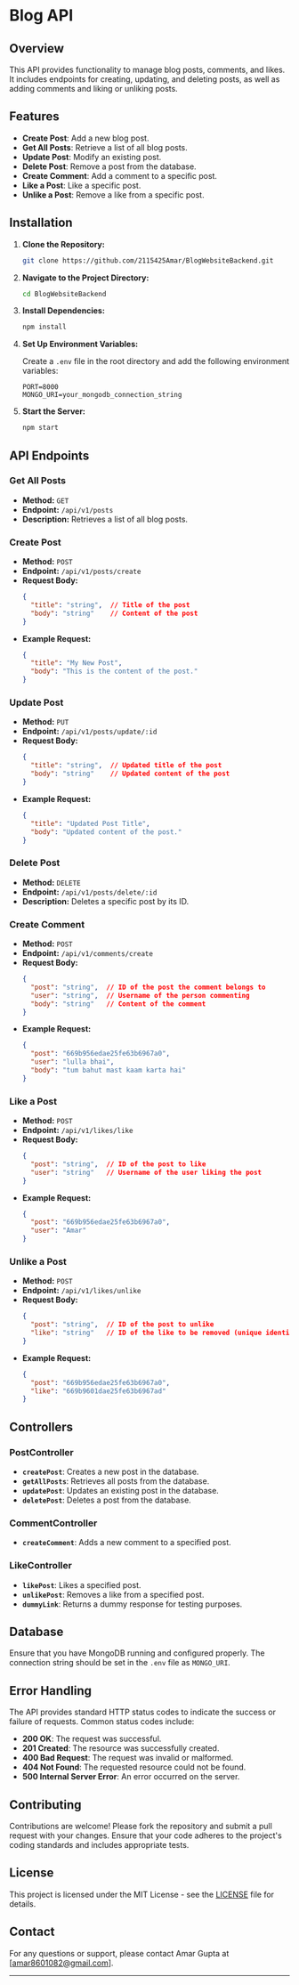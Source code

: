 # Blog API

## Overview

This API provides functionality to manage blog posts, comments, and likes. It includes endpoints for creating, updating, and deleting posts, as well as adding comments and liking or unliking posts.

## Features

- **Create Post**: Add a new blog post.
- **Get All Posts**: Retrieve a list of all blog posts.
- **Update Post**: Modify an existing post.
- **Delete Post**: Remove a post from the database.
- **Create Comment**: Add a comment to a specific post.
- **Like a Post**: Like a specific post.
- **Unlike a Post**: Remove a like from a specific post.

## Installation

1. **Clone the Repository:**

   ```bash
   git clone https://github.com/2115425Amar/BlogWebsiteBackend.git
   ```

2. **Navigate to the Project Directory:**

   ```bash
   cd BlogWebsiteBackend
   ```

3. **Install Dependencies:**

   ```bash
   npm install
   ```

4. **Set Up Environment Variables:**

   Create a `.env` file in the root directory and add the following environment variables:

   ```plaintext
   PORT=8000
   MONGO_URI=your_mongodb_connection_string
   ```

5. **Start the Server:**

   ```bash
   npm start
   ```

## API Endpoints

### Get All Posts

- **Method:** `GET`
- **Endpoint:** `/api/v1/posts`
- **Description:** Retrieves a list of all blog posts.

### Create Post

- **Method:** `POST`
- **Endpoint:** `/api/v1/posts/create`
- **Request Body:**
  ```json
  {
    "title": "string",  // Title of the post
    "body": "string"    // Content of the post
  }
  ```
- **Example Request:**
  ```json
  {
    "title": "My New Post",
    "body": "This is the content of the post."
  }
  ```

### Update Post

- **Method:** `PUT`
- **Endpoint:** `/api/v1/posts/update/:id`
- **Request Body:**
  ```json
  {
    "title": "string",  // Updated title of the post
    "body": "string"    // Updated content of the post
  }
  ```
- **Example Request:**
  ```json
  {
    "title": "Updated Post Title",
    "body": "Updated content of the post."
  }
  ```

### Delete Post

- **Method:** `DELETE`
- **Endpoint:** `/api/v1/posts/delete/:id`
- **Description:** Deletes a specific post by its ID.

### Create Comment

- **Method:** `POST`
- **Endpoint:** `/api/v1/comments/create`
- **Request Body:**
  ```json
  {
    "post": "string",  // ID of the post the comment belongs to
    "user": "string",  // Username of the person commenting
    "body": "string"   // Content of the comment
  }
  ```
- **Example Request:**
  ```json
  {
    "post": "669b956edae25fe63b6967a0",
    "user": "lulla bhai",
    "body": "tum bahut mast kaam karta hai"
  }
  ```

### Like a Post

- **Method:** `POST`
- **Endpoint:** `/api/v1/likes/like`
- **Request Body:**
  ```json
  {
    "post": "string",  // ID of the post to like
    "user": "string"   // Username of the user liking the post
  }
  ```
- **Example Request:**
  ```json
  {
    "post": "669b956edae25fe63b6967a0",
    "user": "Amar"
  }
  ```

### Unlike a Post

- **Method:** `POST`
- **Endpoint:** `/api/v1/likes/unlike`
- **Request Body:**
  ```json
  {
    "post": "string",  // ID of the post to unlike
    "like": "string"   // ID of the like to be removed (unique identifier for the like entry)
  }
  ```
- **Example Request:**
  ```json
  {
    "post": "669b956edae25fe63b6967a0",
    "like": "669b9601dae25fe63b6967ad"
  }
  ```

## Controllers

### PostController

- **`createPost`**: Creates a new post in the database.
- **`getAllPosts`**: Retrieves all posts from the database.
- **`updatePost`**: Updates an existing post in the database.
- **`deletePost`**: Deletes a post from the database.

### CommentController

- **`createComment`**: Adds a new comment to a specified post.

### LikeController

- **`likePost`**: Likes a specified post.
- **`unlikePost`**: Removes a like from a specified post.
- **`dummyLink`**: Returns a dummy response for testing purposes.

## Database

Ensure that you have MongoDB running and configured properly. The connection string should be set in the `.env` file as `MONGO_URI`.

## Error Handling

The API provides standard HTTP status codes to indicate the success or failure of requests. Common status codes include:

- **200 OK**: The request was successful.
- **201 Created**: The resource was successfully created.
- **400 Bad Request**: The request was invalid or malformed.
- **404 Not Found**: The requested resource could not be found.
- **500 Internal Server Error**: An error occurred on the server.

## Contributing

Contributions are welcome! Please fork the repository and submit a pull request with your changes. Ensure that your code adheres to the project's coding standards and includes appropriate tests.

## License

This project is licensed under the MIT License - see the [LICENSE](LICENSE) file for details.

## Contact

For any questions or support, please contact Amar Gupta at [amar8601082@gmail.com].

---
